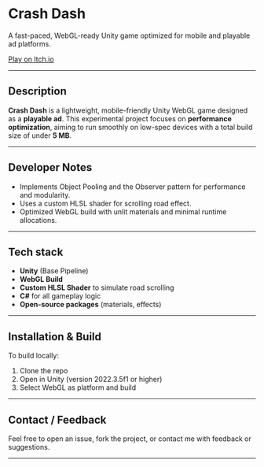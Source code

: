 # Crash Dash
A fast-paced, WebGL-ready Unity game optimized for mobile and playable ad platforms.

[Play on Itch.io](https://agusio.itch.io/crash-dash)

---

## Description

**Crash Dash** is a lightweight, mobile-friendly Unity WebGL game designed as a **playable ad**. This experimental project focuses on **performance optimization**, aiming to run smoothly on low-spec devices with a total build size of under **5 MB**.

---

## Developer Notes

- Implements Object Pooling and the Observer pattern for performance and modularity.
- Uses a custom HLSL shader for scrolling road effect.
- Optimized WebGL build with unlit materials and minimal runtime allocations.

---

## Tech stack

- **Unity** (Base Pipeline)
- **WebGL Build**
- **Custom HLSL Shader** to simulate road scrolling
- **C#** for all gameplay logic
- **Open-source packages** (materials, effects)

---

## Installation & Build

To build locally:

1. Clone the repo  
2. Open in Unity (version 2022.3.5f1 or higher)
3. Select WebGL as platform and build

---

## Contact / Feedback

Feel free to open an issue, fork the project, or contact me with feedback or suggestions.

---
